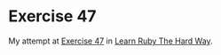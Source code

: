 # Exercise 47

My attempt at [Exercise 47](http://learnrubythehardway.org/book/ex26.html) in [Learn Ruby The Hard Way](http://learnrubythehardway.org/book/index.html).
